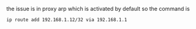 the issue is in proxy arp which is activated by default 
so the command is 

```
ip route add 192.168.1.12/32 via 192.168.1.1

```
